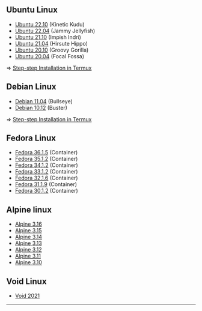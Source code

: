 ## Ubuntu Linux

* [Ubuntu 22.10](https://github.com/wahasa/Ubuntu/releases/tag/22.10) (Kinetic Kudu)
* [Ubuntu 22.04](https://github.com/wahasa/Ubuntu/releases/tag/22.04) (Jammy Jellyfish)
* [Ubuntu 21.10](https://partner-images.canonical.com/core/impish/current) (Impish Indri)
* [Ubuntu 21.04](https://partner-images.canonical.com/core/hirsute/current) (Hirsute Hippo)
* [Ubuntu 20.10](https://partner-images.canonical.com/core/groovy/current) (Groovy Gorilla)
* [Ubuntu 20.04](https://partner-images.canonical.com/core/focal/current) (Focal Fossa)

=> [Step-step Installation in Termux](https://github.com/wahasa/Ubuntu)

## Debian Linux

* [Debian 11.04](https://github.com/wahasa/Debian/releases/tag/11.4) (Bullseye)
* [Debian 10.12](https://github.com/wahasa/Debian/releases/tag/10.12) (Buster)

=> [Step-step Installation in Termux](https://github.com/wahasa/Debian)

## Fedora Linux

* [Fedora 36.1.5](https://archives.fedoraproject.org/pub/archive/fedora/linux/releases/36/Container) (Container)
* [Fedora 35.1.2](https://archives.fedoraproject.org/pub/archive/fedora/linux/releases/35/Container) (Container)
* [Fedora 34.1.2](https://archives.fedoraproject.org/pub/archive/fedora/linux/releases/34/Container) (Container)
* [Fedora 33.1.2](https://archives.fedoraproject.org/pub/archive/fedora/linux/releases/33/Container) (Container)
* [Fedora 32.1.6](https://archives.fedoraproject.org/pub/archive/fedora/linux/releases/32/Container) (Container)
* [Fedora 31.1.9](https://archives.fedoraproject.org/pub/archive/fedora/linux/releases/31/Container) (Container)
* [Fedora 30.1.2](https://archives.fedoraproject.org/pub/archive/fedora/linux/releases/30/Container) (Container)

## Alpine linux

* [Alpine 3.16](https://dl-cdn.alpinelinux.org/alpine/v3.16/releases)
* [Alpine 3.15](https://dl-cdn.alpinelinux.org/alpine/v3.15/releases)
* [Alpine 3.14](https://dl-cdn.alpinelinux.org/alpine/v3.14/releases)
* [Alpine 3.13](https://dl-cdn.alpinelinux.org/alpine/v3.13/releases)
* [Alpine 3.12](https://dl-cdn.alpinelinux.org/alpine/v3.12/releases)
* [Alpine 3.11](https://dl-cdn.alpinelinux.org/alpine/v3.11/releases)
* [Alpine 3.10](https://dl-cdn.alpinelinux.org/alpine/v3.10/releases)

## Void Linux

* [Void 2021](https://a-hel-fi.m.voidlinux.org/live/current)
--------

